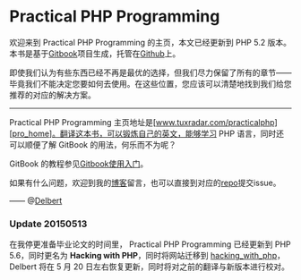 # Practical PHP Programming

欢迎来到 Practical PHP Programming 的主页，本文已经更新到 PHP 5.2 版本。本书是基于[Gitbook][gitbook]项目生成，托管在[Github][github]上。

即使我们认为有些东西已经不再是最优的选择，但我们尽力保留了所有的章节——毕竟我们不能决定您要如何去使用。在这些位置，您应该可以清楚地找到我们给您推荐的对应的解决方案。

<hr>

Practical PHP Programming 主页地址是[www.tuxradar.com/practicalphp][pro_home]。翻译这本书，可以锻炼自己的英文，能够学习 PHP 语言，同时还可以顺便了解 GitBook 的用法，何乐而不为呢？

GitBook 的教程参见[Gitbook使用入门][gitbook-tur]。

如果有什么问题，欢迎到我的[博客][blog]留言，也可以直接到对应的[repo](https://github.com/cnDelbert/PracticalPHP)提交issue。

—— @[Delbert](http://delbert.me)

### Update 20150513

在我停更准备毕业论文的时间里， Practical PHP Programming 已经更新到 PHP 5.6，同时更名为 **Hacking with PHP**，同时将网站迁移到 [hacking_with_php]，Delbert 将在 5 月 20 日左右恢复更新，同时将对之前的翻译与新版本进行校对。


[pro_home]: http://www.tuxradar.com/practicalphp
[gitbook]: http://gitbook.io
[gitbook-tur]: http://wanqingwong.com/gitbook-zh
[blog]: http://delbert.me
[github]: https://github.com
[hacking_with_php]: http://www.hackingwithphp.com/
